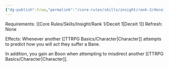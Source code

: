```yaml
---
{"dg-publish":true,"permalink":"/core-rules/skills/insight/rank-2/deceit-2/"}
---
```


Requirements: [[Core Rules/Skills/Insight/Rank 1/Deceit 1\|Deceit 1]]
Refresh: None

Effects:
Whenever another [[TTRPG Basics/Character\|Character]] attempts to predict how you will act they suffer a Bane.

In addition, you gain an Boon when attempting to misdirect another [[TTRPG Basics/Character\|Character]].
